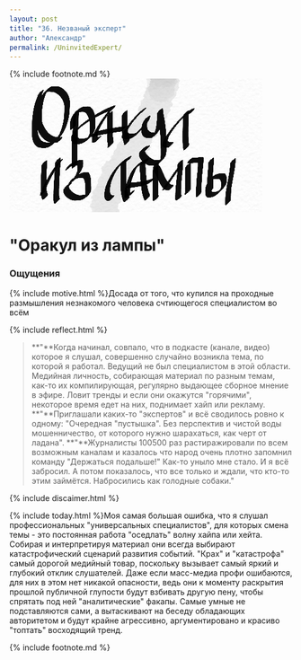 ```yaml
---
layout: post
title: "36. Незваный эксперт"
author: "Александр"
permalink: /UninvitedExpert/
---
```

{% include footnote.md %}
!["Слушал пророчества на публику"](/_img/36.jpg)
# "Оракул из лампы"

### Ощущения
{% include motive.html %}Досада от того, что купился на проходные размышления незнакомого человека счтиющегося специалистом во всём

{% include reflect.html %}
>**"**Когда начинал, совпало, что в подкасте (канале, видео) которое я слушал, совершенно случайно возникла тема, по которой я работал. Ведущий не был специалистом в этой области. Медийная личность, собирающая материал по разным темам, как-то их компилирующая, регулярно выдающее сборное мнение в эфире. Ловит тренды и если они окажутся "горячими", некоторое время едет на них, поднимает  хайп или рекламу. 
>**"**Приглашали каких-то "экспертов" и всё сводилось ровно к одному: "Очередная "пустышка". Без перспектив и чистой воды мошенничество, от которого нужно шарахаться, как черт от ладана". 
>**"**Журналисты 100500 раз растиражировали по всем возможным каналам и казалось  что народ очень плотно запомнил команду "Держаться подальше!" Как-то уныло мне стало. И я всё забросил. А потом показалось, что все только и ждали, что кто-то этим займётся. Набросились как голодные собаки." 

{% include discaimer.html %}

{% include today.html %}Моя самая большая ошибка, что я слушал профессиональных "универсальных специалистов", для которых смена темы - это постоянная работа "оседлать" волну хайпа или хейта. Собирая и интерпретируя материал они всегда выбирают катастрофический сценарий развития событий. "Крах" и "катастрофа" самый дорогой медийный товар, поскольку вызывает самый яркий и глубокий отклик слушателей. Даже если масс-медиа профи ошибаются, для них в этом нет никакой опасности, ведь они к моменту раскрытия прошлой публичной глупости будут взбивать другую пену, чтобы спрятать под ней "аналитические" факапы. Самые умные не подставляются сами, а вытаскивают на беседу обладающих авторитетом и будут крайне агрессивно, аргументировано и красиво "топтать" восходящий тренд.

{% include footnote.md %}
